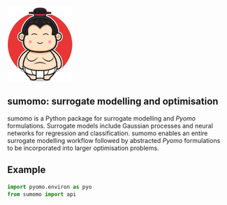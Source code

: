 <img
  src="sumo.jpeg"
  alt="A sumo"
  width=150>

## sumomo: surrogate modelling and optimisation
sumomo is a Python package for surrogate modelling and *Pyomo* formulations. Surrogate models include Gaussian processes and neural networks for regression and classification. sumomo enables an entire surrogate modelling workflow followed by abstracted *Pyomo* formulations to be incorporated into larger optimisation problems.

## Example
```python
import pyomo.environ as pyo
from sumomo import api
```
